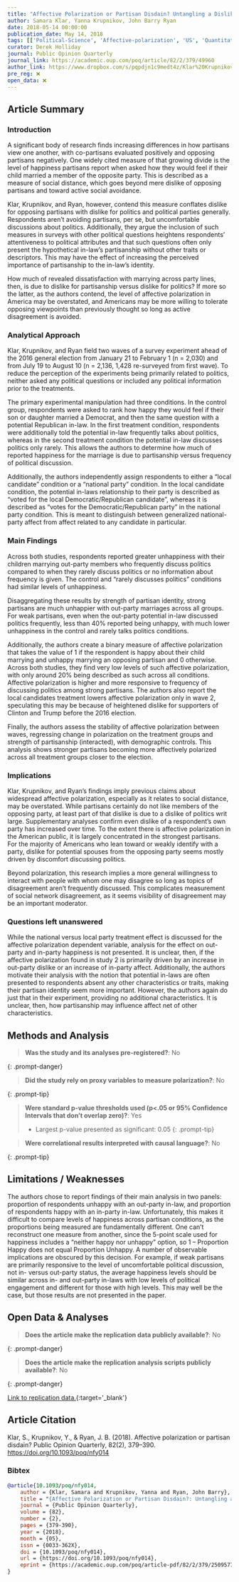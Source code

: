 ```yaml
---
title: "Affective Polarization or Partisan Disdain? Untangling a Dislike for the Opposing Party from a Dislike of Partisanship"
author: Samara Klar, Yanna Krupnikov, John Barry Ryan
date: 2018-05-14 00:00:00
publication_date: May 14, 2018
tags: [['Political-Science', 'Affective-polarization', 'US', 'Quantitative', 'Experimental', 'Causal']]
curator: Derek Holliday
journal: Public Opinion Quarterly
journal_link: https://academic.oup.com/poq/article/82/2/379/49960
author_link: https://www.dropbox.com/s/pqpdjn1c9medt4z/Klar%20Krupnikov%20Ryan.pdf?dl=0
pre_reg: ❌
open_data: ❌
---
```


## Article Summary

### Introduction ###
A significant body of research finds increasing differences in how partisans view one another, with co-partisans evaluated positively and opposing partisans negatively. One widely cited measure of that growing divide is the level of happiness partisans report when asked how they would feel if their child married a member of the opposite party. This is described as a measure of social distance, which goes beyond mere dislike of opposing partisans and toward active social avoidance.

Klar, Krupnikov, and Ryan, however, contend this measure conflates dislike for opposing partisans with dislike for politics and political parties generally. Respondents aren’t avoiding partisans, per se, but uncomfortable discussions about politics. Additionally, they argue the inclusion of such measures in surveys with other political questions heightens respondents’ attentiveness to political attributes and that such questions often only present the hypothetical in-law’s partisanship without other traits or descriptors. This may have the effect of increasing the perceived importance of partisanship to the in-law’s identity.

How much of revealed dissatisfaction with marrying across party lines, then, is due to dislike for partisanship versus dislike for politics? If more so the latter, as the authors contend, the level of affective polarization in America may be overstated, and Americans may be more willing to tolerate opposing viewpoints than previously thought so long as active disagreement is avoided.

### Analytical Approach ###
Klar, Krupnikov, and Ryan field two waves of a survey experiment ahead of the 2016 general election from January 21 to February 1 (n = 2,030) and from July 19 to August 10 (n = 2,136, 1,428 re-surveyed from first wave). To reduce the perception of the experiments being primarily related to politics, neither asked any political questions or included any political information prior to the treatments.

The primary experimental manipulation had three conditions. In the control group, respondents were asked to rank how happy they would feel if their son or daughter married a Democrat, and then the same question with a potential Republican in-law. In the first treatment condition, respondents were additionally told the potential in-law frequently talks about politics, whereas in the second treatment condition the potential in-law discusses politics only rarely. This allows the authors to determine how much of reported happiness for the marriage is due to partisanship versus frequency of political discussion.

Additionally, the authors independently assign respondents to either a “local candidate” condition or a “national party” condition. In the local candidate condition, the potential in-laws relationship to their party is described as “voted for the local Democratic/Republican candidate”, whereas it is described as “votes for the Democratic/Republican party” in the national party condition. This is meant to distinguish between generalized national-party affect from affect related to any candidate in particular.

### Main Findings ###
Across both studies, respondents reported greater unhappiness with their children marrying out-party members who frequently discuss politics compared to when they rarely discuss politics or no information about frequency is given. The control and “rarely discusses politics” conditions had similar levels of unhappiness. 

Disaggregating these results by strength of partisan identity, strong partisans are much unhappier with out-party marriages across all groups. For weak partisans, even when the out-party potential in-law discussed politics frequently, less than 40% reported being unhappy, with much lower unhappiness in the control and rarely talks politics conditions. 

Additionally, the authors create a binary measure of affective polarization that takes the value of 1 if the respondent is happy about their child marrying and unhappy marrying an opposing partisan and 0 otherwise. Across both studies, they find very low levels of such affective polarization, with only around 20% being described as such across all conditions. Affective polarization is higher and more responsive to frequency of discussing politics among strong partisans. The authors also report the local candidates treatment lowers affective polarization only in wave 2, speculating this may be because of heightened dislike for supporters of Clinton and Trump before the 2016 election.

Finally, the authors assess the stability of affective polarization between waves, regressing change in polarization on the treatment groups and strength of partisanship (interacted), with demographic controls. This analysis shows stronger partisans becoming more affectively polarized across all treatment groups closer to the election.

### Implications ###
Klar, Krupnikov, and Ryan’s findings imply previous claims about widespread affective polarization, especially as it relates to social distance, may be overstated. While partisans certainly do not like members of the opposing party, at least part of that dislike is due to a dislike of politics writ large. Supplementary analyses confirm even dislike of a respondent’s own party has increased over time. To the extent there is affective polarization in the American public, it is largely concentrated in the strongest partisans. For the majority of Americans who lean toward or weakly identify with a party, dislike for potential spouses from the opposing party seems mostly driven by discomfort discussing politics.

Beyond polarization, this research implies a more general willingness to interact with people with whom one may disagree so long as topics of disagreement aren’t frequently discussed. This complicates measurement of social network disagreement, as it seems visibility of disagreement may be an important moderator.

### Questions left unanswered ###
While the national versus local party treatment effect is discussed for the affective polarization dependent variable, analysis for the effect on out-party and in-party happiness is not presented. It is unclear, then, if the affective polarization found in study 2 is primarily driven by an increase in out-party dislike or an increase of in-party affect. Additionally, the authors motivate their analysis with the notion that potential in-laws are often presented to respondents absent any other characteristics or traits, making their partisan identity seem more important. However, the authors again do just that in their experiment, providing no additional characteristics. It is unclear, then, how partisanship may influence affect net of other characteristics.


## Methods and Analysis

> **Was the study and its analyses pre-registered?**: No
> 
{: .prompt-danger}

> **Did the study rely on proxy variables to measure polarization?**: No
> 
> 
>  
{: .prompt-tip}


> **Were standard p-value thresholds used (p<.05 or 95% Confidence Intervals that don’t overlap zero)?**: Yes
> 
> - Largest p-value presented as significant: 0.05
{: .prompt-tip}

> **Were correlational results interpreted with causal language?**: No
> 
{: .prompt-tip}

## Limitations / Weaknesses

The authors chose to report findings of their main analysis in two panels: proportion of respondents unhappy with an out-party in-law, and proportion of respondents happy with an in-party in-law. Unfortunately, this makes it difficult to compare levels of happiness across partisan conditions, as the proportions being measured are fundamentally different. One can’t reconstruct one measure from another, since the 5-point scale used for happiness includes a “neither happy nor unhappy” option, so 1 – Proportion Happy does not equal Proportion Unhappy. A number of observable implications are obscured by this decision. For example, if weak partisans are primarily responsive to the level of uncomfortable political discussion, not in- versus out-party status, the average happiness levels should be similar across in- and out-party in-laws with low levels of political engagement and different for those with high levels. This may well be the case, but those results are not presented in the paper.

## Open Data & Analyses

> **Does the article make the replication data publicly available?**: No
> 
{: .prompt-danger}

> **Does the article make the replication analysis scripts publicly available?**: No
> 
{: .prompt-danger}


[Link to replication data.](https://osf.io/us6qw/){:target='_blank'}

## Article Citation

Klar, S., Krupnikov, Y., & Ryan, J. B. (2018). Affective polarization or partisan disdain? Public Opinion Quarterly, 82(2), 379–390. https://doi.org/10.1093/poq/nfy014 

### Bibtex

```bibtex
@article{10.1093/poq/nfy014,
    author = {Klar, Samara and Krupnikov, Yanna and Ryan, John Barry},
    title = "{Affective Polarization or Partisan Disdain?: Untangling a Dislike for the Opposing Party from a Dislike of Partisanship}",
    journal = {Public Opinion Quarterly},
    volume = {82},
    number = {2},
    pages = {379-390},
    year = {2018},
    month = {05},
    issn = {0033-362X},
    doi = {10.1093/poq/nfy014},
    url = {https://doi.org/10.1093/poq/nfy014},
    eprint = {https://academic.oup.com/poq/article-pdf/82/2/379/25095776/nfy014.pdf},
}

```